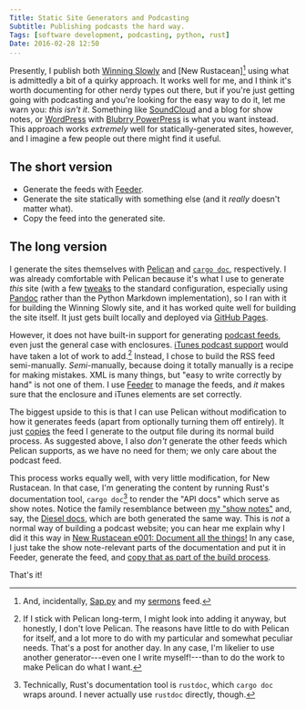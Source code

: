 ```yaml
---
Title: Static Site Generators and Podcasting
Subtitle: Publishing podcasts the hard way.
Tags: [software development, podcasting, python, rust]
Date: 2016-02-28 12:50
...
```


Presently, I publish both [Winning Slowly] and [New Rustacean][^others] using
what is admittedly a bit of a quirky approach. It works well for me, and I think
it's worth documenting for other nerdy types out there, but if you're just
getting going with podcasting and you're looking for the easy way to do it, let
me warn you: *this isn't it*. Something like [SoundCloud] and a blog for show
notes, or [WordPress] with [Blubrry PowerPress] is what you want instead. This
approach works *extremely* well for statically-generated sites, however, and I
imagine a few people out there might find it useful.

[Winning Slowly]: http://www.winningslowly.org/
[New Rustacean]: http://www.newrustacean.com/
[SoundCloud]: https://soundcloud.com/for/podcasting
[WordPress]: https://wordpress.org
[Blubrry PowerPress]: https://wordpress.org/plugins/powerpress/


The short version
-----------------

  - Generate the feeds with [Feeder].
  - Generate the site statically with something else (and it *really* doesn't matter what).
  - Copy the feed into the generated site.

[Feeder]: http://reinventedsoftware.com/feeder/


The long version
----------------

I generate the sites themselves with [Pelican] and [`cargo doc`][NR::e001],
respectively. I was already comfortable with Pelican because it's what I use to
generate *this* site (with a few [tweaks] to the standard configuration,
especially using [Pandoc] rather than the Python Markdown implementation), so I
ran with it for building the Winning Slowly site, and it has worked quite well
for building the site itself. It just gets built locally and deployed via
[GitHub Pages].

[Pelican]:http://docs.getpelican.com/en/3.6.3/
[NR::e001]: http://www.newrustacean.com/show_notes/e001/index.html
[tweaks]: https://github.com/chriskrycho/chriskrycho.com/blob/master/pelicanconf.py
[Pandoc]: http://pandoc.org/
[GitHub Pages]: https://pages.github.com/

However, it does not have built-in support for generating [podcast feeds],
even just the general case with enclosures. [iTunes podcast support] would have
taken a lot of work to add.[^pelican] Instead, I chose to build the RSS feed
semi-manually. *Semi*-manually, because doing it totally manually is a recipe
for making mistakes. XML is many things, but "easy to write correctly by hand"
is not one of them. I use [Feeder] to manage the feeds, and *it* makes sure that
the enclosure and iTunes elements are set correctly.

[podcast feeds]: https://en.wikipedia.org/wiki/RSS_enclosure
[iTunes podcast support]: https://itunespartner.apple.com/en/podcasts/overview

The biggest upside to this is that I can use Pelican without modification to how
it generates feeds (apart from optionally turning them off entirely). It just
[copies] the feed I generate to the output file during its normal build process.
As suggested above, I also *don't* generate the other feeds which Pelican
supports, as we have no need for them; we only care about the podcast feed.

[copies]: https://github.com/WinningSlowly/winningslowly.org/blob/master/pelicanconf.py#L99

This process works equally well, with very little modification, for New
Rustacean. In that case, I'm generating the content by running Rust's
documentation tool, `cargo doc`[^rustdoc] to render the "API docs" which serve
as show notes. Notice the family resemblance between [my "show notes"] and, say,
the [Diesel docs], which are both generated the same way. This is *not* a normal
way of building a podcast website; you can hear me explain why I did it this way
in [New Rustacean e001: Document all the things!][NR::e001] In any case, I just
take the show note-relevant parts of the documentation and put it in Feeder,
generate the feed, and [copy that as part of the build process][copy].

[my "show notes"]: http://www.newrustacean.com/show_notes/
[Diesel docs]: http://sgrif.github.io/diesel/diesel/index.html
[copy]: https://github.com/chriskrycho/newrustacean.com/blob/master/Makefile#L32

That's it!


[^others]: And, incidentally, [Sap.py] and my [sermons] feed.

[^pelican]: If I stick with Pelican long-term, I might look into adding it
    anyway, but honestly, I don't love Pelican. The reasons have little to do
    with Pelican for itself, and a lot more to do with my particular and
    somewhat peculiar needs. That's a post for another day. In any case, I'm
    likelier to use another generator---even one I write myself!---than to do the
    work to make Pelican do what I want.

[^rustdoc]: Technically, Rust's documentation tool is `rustdoc`, which
    `cargo doc` wraps around. I never actually use `rustdoc` directly, though.

[Sap.py]: http://www.sap-py.com
[Sermons]: http://www.chriskrycho.com/sermons.xml
